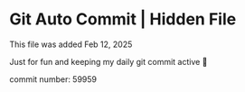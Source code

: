 # Git Auto Commit | Hidden File

This file was added Feb 12, 2025

Just for fun and keeping my daily git commit active 🤪

commit number: 59959
